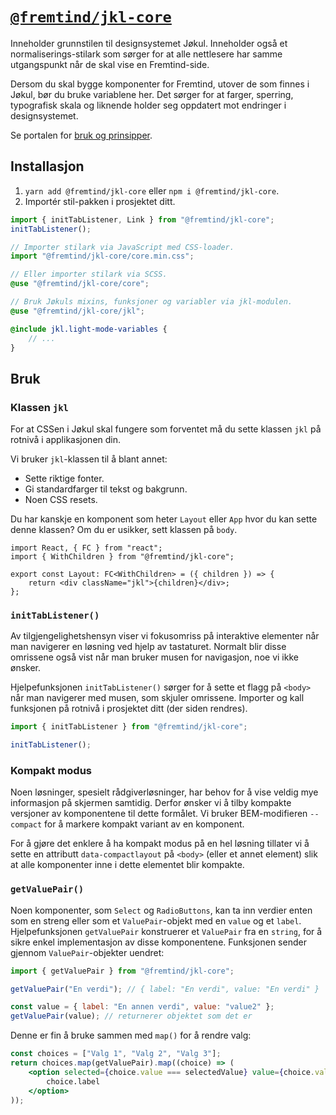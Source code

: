 # [`@fremtind/jkl-core`](https://jokul.fremtind.no/komponenter/mixins)

Inneholder grunnstilen til designsystemet Jøkul. Inneholder også et normaliserings-stilark som sørger for at alle nettlesere har samme utgangspunkt når de skal vise en Fremtind-side.

Dersom du skal bygge komponenter for Fremtind, utover de som finnes i Jøkul, bør du bruke variablene her. Det sørger for at farger, sperring, typografisk skala og liknende holder seg oppdatert mot endringer i designsystemet.

Se portalen for [bruk og prinsipper](https://jokul.fremtind.no/komponenter/mixins).

## Installasjon

1. `yarn add @fremtind/jkl-core` eller `npm i @fremtind/jkl-core`.
2. Importér stil-pakken i prosjektet ditt.

```js
import { initTabListener, Link } from "@fremtind/jkl-core";
initTabListener();

// Importer stilark via JavaScript med CSS-loader.
import "@fremtind/jkl-core/core.min.css";
```

```scss
// Eller importer stilark via SCSS.
@use "@fremtind/jkl-core/core";

// Bruk Jøkuls mixins, funksjoner og variabler via jkl-modulen.
@use "@fremtind/jkl-core/jkl";

@include jkl.light-mode-variables {
    // ...
}
```

## Bruk

### Klassen `jkl`

For at CSSen i Jøkul skal fungere som forventet må du sette klassen `jkl` på rotnivå i applikasjonen din.

Vi bruker `jkl`-klassen til å blant annet:

-   Sette riktige fonter.
-   Gi standardfarger til tekst og bakgrunn.
-   Noen CSS resets.

Du har kanskje en komponent som heter `Layout` eller `App` hvor du kan sette denne klassen? Om du er usikker, sett klassen på `body`.

```tsx
import React, { FC } from "react";
import { WithChildren } from "@fremtind/jkl-core";

export const Layout: FC<WithChildren> = ({ children }) => {
    return <div className="jkl">{children}</div>;
};
```

### `initTabListener()`

Av tilgjengelighetshensyn viser vi fokusomriss på interaktive elementer når man navigerer en løsning ved hjelp av tastaturet. Normalt blir disse omrissene også vist når man bruker musen for navigasjon, noe vi ikke ønsker.

Hjelpefunksjonen `initTabListener()` sørger for å sette et flagg på `<body>` når man navigerer med musen, som skjuler omrissene. Importer og kall funksjonen på rotnivå i prosjektet ditt (der siden rendres).

```js
import { initTabListener } from "@fremtind/jkl-core";

initTabListener();
```

### Kompakt modus

Noen løsninger, spesielt rådgiverløsninger, har behov for å vise veldig mye informasjon på skjermen samtidig. Derfor ønsker vi å tilby kompakte versjoner av komponentene til dette formålet. Vi bruker BEM-modifieren `--compact` for å markere kompakt variant av en komponent.

For å gjøre det enklere å ha kompakt modus på en hel løsning tillater vi å sette en attributt `data-compactlayout` på `<body>` (eller et annet element) slik at alle komponenter inne i dette elementet blir kompakte.

### `getValuePair()`

Noen komponenter, som `Select` og `RadioButtons`, kan ta inn verdier enten som en streng eller som et `ValuePair`-objekt med en `value` og et `label`. Hjelpefunksjonen `getValuePair` konstruerer et `ValuePair` fra en `string`, for å sikre enkel implementasjon av disse komponentene. Funksjonen sender gjennom `ValuePair`-objekter uendret:

```js
import { getValuePair } from "@fremtind/jkl-core";

getValuePair("En verdi"); // { label: "En verdi", value: "En verdi" }

const value = { label: "En annen verdi", value: "value2" };
getValuePair(value); // returnerer objektet som det er
```

Denne er fin å bruke sammen med `map()` for å rendre valg:

```jsx
const choices = ["Valg 1", "Valg 2", "Valg 3"];
return choices.map(getValuePair).map((choice) => (
    <option selected={choice.value === selectedValue} value={choice.value}>
        choice.label
    </option>
));
```
